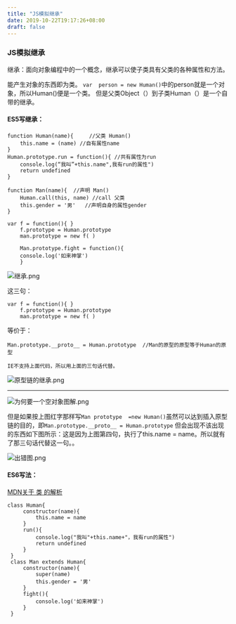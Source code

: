 ```yaml
---
title: "JS模拟继承"
date: 2019-10-22T19:17:26+08:00
draft: false
---
```

### JS模拟继承
继承：面向对象编程中的一个概念，继承可以使子类具有父类的各种属性和方法。

能产生对象的东西即为类。
`var  person = new Human()`中的person就是一个对象，所以Human()便是一个类。
但是父类Object（）到子类Human（）是一个自带的继承。
#### ES5写继承：
```
function Human(name){     //父类 Human()
    this.name = (name) //自有属性name
}
Human.prototype.run = function(){ //共有属性为run
    console.log(“我叫”+this.name",我有run的属性")
    return undefined
}

function Man(name){  //声明 Man()
    Human.call(this, name) //call 父类
    this.gender = '男'   //声明自身的属性gender
}

var f = function(){ }
    f.prototype = Human.prototype
    man.prototype = new f( )
    
    Man.prototype.fight = function(){
    console.log('如来神掌')
    }
```

![继承.png](https://i.loli.net/2019/10/22/861syzlNhKfdG7E.png)

这三句：
```
var f = function(){ }
    f.prototype = Human.prototype
    man.prototype = new f( )
```
等价于：
```
Man.prototype.__proto__ = Human.prototype  //Man的原型的原型等于Human的原型

IE不支持上面代码，所以用上面的三句话代替。
```

![原型链的继承.png](https://i.loli.net/2019/10/22/jvCDkybAQ983BMe.png)

***

![为何要一个空对象图解.png](https://i.loli.net/2019/10/22/F3m1WsVjebdc8OZ.png)

但是如果按上图红字那样写`Man prototype  =new Human()`虽然可以达到插入原型链的目的，即`Man.prototype.__proto__ = Human.prototype`
但会出现不该出现的东西如下图所示：这是因为上图第四句，执行了this.name = name。所以就有了那三句话代替这一句。。

![出错图.png](https://i.loli.net/2019/10/22/utlJdCf4m7IThFA.png)

#### ES6写法：

[MDN关于 类 的解析](https://developer.mozilla.org/zh-CN/docs/Web/JavaScript/Reference/Classes)

```
class Human{
     constructor(name){
         this.name = name
     }
     run(){
         console.log("我叫"+this.name+"，我有run的属性")
         return undefined
     }
 }
 class Man extends Human{
     constructor(name){
         super(name)
         this.gender = '男'
     }
     fight(){
         console.log('如来神掌')
     }
 }
 ```
